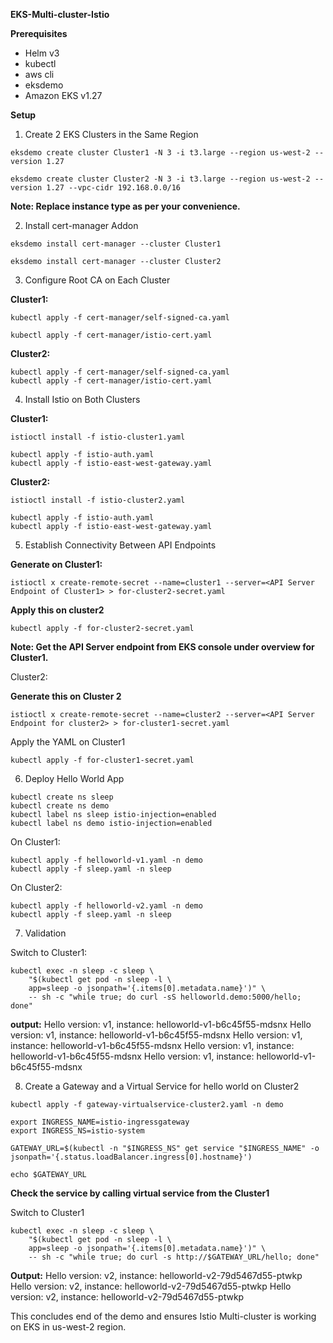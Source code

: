 **EKS-Multi-cluster-Istio**

**Prerequisites**

* Helm v3
* kubectl
* aws cli
* eksdemo
* Amazon EKS v1.27


**Setup**

1. Create 2 EKS Clusters in the Same Region

```
eksdemo create cluster Cluster1 -N 3 -i t3.large --region us-west-2 --version 1.27
```

```
eksdemo create cluster Cluster2 -N 3 -i t3.large --region us-west-2 --version 1.27 --vpc-cidr 192.168.0.0/16
```


**Note: Replace instance type as per your convenience.**

2. Install cert-manager Addon

```
eksdemo install cert-manager --cluster Cluster1
```

```
eksdemo install cert-manager --cluster Cluster2
```


3. Configure Root CA on Each Cluster

**Cluster1:**

```
kubectl apply -f cert-manager/self-signed-ca.yaml 

kubectl apply -f cert-manager/istio-cert.yaml
```

**Cluster2:**

```
kubectl apply -f cert-manager/self-signed-ca.yaml 
kubectl apply -f cert-manager/istio-cert.yaml
```



4. Install Istio on Both Clusters

**Cluster1:**

```
istioctl install -f istio-cluster1.yaml
```


```
kubectl apply -f istio-auth.yaml
kubectl apply -f istio-east-west-gateway.yaml
```

**Cluster2:**

```
istioctl install -f istio-cluster2.yaml
```

```
kubectl apply -f istio-auth.yaml
kubectl apply -f istio-east-west-gateway.yaml
```

5. Establish Connectivity Between API Endpoints

**Generate on Cluster1:**

```
istioctl x create-remote-secret --name=cluster1 --server=<API Server Endpoint of Cluster1> > for-cluster2-secret.yaml
```

**Apply this on cluster2**
```
kubectl apply -f for-cluster2-secret.yaml
```

**Note: Get the API Server endpoint from EKS console under overview for Cluster1.**


Cluster2:

**Generate this on Cluster 2**

```
istioctl x create-remote-secret --name=cluster2 --server=<API Server Endpoint for cluster2> > for-cluster1-secret.yaml
```

Apply the YAML on Cluster1

```
kubectl apply -f for-cluster1-secret.yaml
```


6. Deploy Hello World App

```
kubectl create ns sleep
kubectl create ns demo
kubectl label ns sleep istio-injection=enabled
kubectl label ns demo istio-injection=enabled
```

On Cluster1:

```
kubectl apply -f helloworld-v1.yaml -n demo
kubectl apply -f sleep.yaml -n sleep
```


On Cluster2:

```
kubectl apply -f helloworld-v2.yaml -n demo
kubectl apply -f sleep.yaml -n sleep
```


7. Validation

Switch to Cluster1:

```
kubectl exec -n sleep -c sleep \
    "$(kubectl get pod -n sleep -l \
    app=sleep -o jsonpath='{.items[0].metadata.name}')" \
    -- sh -c "while true; do curl -sS helloworld.demo:5000/hello; done"
```

**output:**
Hello version: v1, instance: helloworld-v1-b6c45f55-mdsnx
Hello version: v1, instance: helloworld-v1-b6c45f55-mdsnx
Hello version: v1, instance: helloworld-v1-b6c45f55-mdsnx
Hello version: v1, instance: helloworld-v1-b6c45f55-mdsnx
Hello version: v1, instance: helloworld-v1-b6c45f55-mdsnx


8. Create a Gateway and a Virtual Service for hello world on Cluster2

```
kubectl apply -f gateway-virtualservice-cluster2.yaml -n demo
```


```
export INGRESS_NAME=istio-ingressgateway
export INGRESS_NS=istio-system
```

```
GATEWAY_URL=$(kubectl -n "$INGRESS_NS" get service "$INGRESS_NAME" -o jsonpath='{.status.loadBalancer.ingress[0].hostname}')

echo $GATEWAY_URL
```

**Check the service by calling virtual service from the Cluster1**


Switch to Cluster1

```
kubectl exec -n sleep -c sleep \
    "$(kubectl get pod -n sleep -l \
    app=sleep -o jsonpath='{.items[0].metadata.name}')" \
    -- sh -c "while true; do curl -s http://$GATEWAY_URL/hello; done"
```

**Output:**
Hello version: v2, instance: helloworld-v2-79d5467d55-ptwkp
Hello version: v2, instance: helloworld-v2-79d5467d55-ptwkp
Hello version: v2, instance: helloworld-v2-79d5467d55-ptwkp


This concludes end of the demo and ensures Istio Multi-cluster is working on EKS in us-west-2 region.




